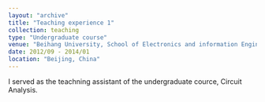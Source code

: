 ```yaml
---
layout: "archive"
title: "Teaching experience 1"
collection: teaching
type: "Undergraduate course"
venue: "Beihang University, School of Electronics and information Engineering"
date: 2012/09 - 2014/01
location: "Beijing, China"
---
```


I served as the teachning assistant of the undergraduate cource, Circuit Analysis. 
